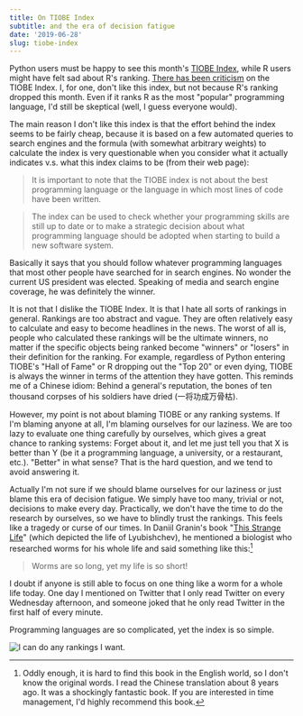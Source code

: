 ```yaml
---
title: On TIOBE Index
subtitle: and the era of decision fatigue
date: '2019-06-28'
slug: tiobe-index
---
```


Python users must be happy to see this month's [TIOBE Index](https://www.tiobe.com/tiobe-index/), while R users might have felt sad about R's ranking. [There has been criticism](https://en.wikipedia.org/wiki/TIOBE_index) on the TIOBE Index. I, for one, don't like this index, but not because R's ranking dropped this month. Even if it ranks R as the most "popular" programming language, I'd still be skeptical (well, I guess everyone would).

The main reason I don't like this index is that the effort behind the index seems to be fairly cheap, because it is  based on a few automated queries to search engines and the formula (with somewhat arbitrary weights) to calculate the index is very questionable when you consider what it actually indicates v.s. what this index claims to be (from their web page):

> It is important to note that the TIOBE index is not about the best programming language or the language in which most lines of code have been written.

> The index can be used to check whether your programming skills are still up to date or to make a strategic decision about what programming language should be adopted when starting to build a new software system.

Basically it says that you should follow whatever programming languages that most other people have searched for in search engines. No wonder the current US president was elected. Speaking of media and search engine coverage, he was definitely the winner.

It is not that I dislike the TIOBE Index. It is that I hate all sorts of rankings in general. Rankings are too abstract and vague. They are often relatively easy to calculate and easy to become headlines in the news. The worst of all is, people who calculated these rankings will be the ultimate winners, no matter if the specific objects being ranked become "winners" or "losers" in their definition for the ranking. For example, regardless of Python entering TIOBE's "Hall of Fame" or R dropping out the "Top 20" or even dying, TIOBE is always the winner in terms of the attention they have gotten. This reminds me of a Chinese idiom: Behind a general's reputation, the bones of ten thousand corpses of his soldiers have dried (一将功成万骨枯).

However, my point is not about blaming TIOBE or any ranking systems. If I'm blaming anyone at all, I'm blaming ourselves for our laziness. We are too lazy to evaluate one thing carefully by ourselves, which gives a great chance to ranking systems: Forget about it, and let me just tell you that X is better than Y (be it a programming language, a university, or a restaurant, etc.). "Better" in what sense? That is the hard question, and we tend to avoid answering it.

Actually I'm not sure if we should blame ourselves for our laziness or just blame this era of decision fatigue. We simply have too many, trivial or not, decisions to make every day. Practically, we don't have the time to do the research by ourselves, so we have to blindly trust the rankings. This feels like a tragedy or curse of our times. In Daniil Granin's book "[This Strange Life](https://www.litmir.me/br/?b=226757&p=1)" (which depicted the life of Lyubishchev), he mentioned a biologist who researched worms for his whole life and said something like this:[^1]

> Worms are so long, yet my life is so short!

I doubt if anyone is still able to focus on one thing like a worm for a whole life today. One day I mentioned on Twitter that I only read Twitter on every Wednesday afternoon, and someone joked that he only read Twitter in the first half of every minute.

Programming languages are so complicated, yet the index is so simple.

![I can do any rankings I want.](https://slides.yihui.org/gif/have-permit.gif)

[^1]: Oddly enough, it is hard to find this book in the English world, so I don't know the original words. I read the Chinese translation about 8 years ago. It was a shockingly fantastic book. If you are interested in time management, I'd highly recommend this book.
